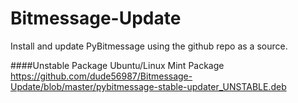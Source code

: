 Bitmessage-Update
=================

Install and update PyBitmessage using the github repo as a source.

####Unstable Package
Ubuntu/Linux Mint Package<br>
https://github.com/dude56987/Bitmessage-Update/blob/master/pybitmessage-stable-updater_UNSTABLE.deb
